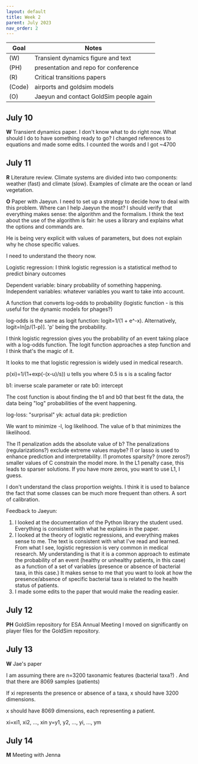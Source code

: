 ```yaml
---
layout: default
title: Week 2
parent: July 2023
nav_order: 2
---
```


| Goal | Notes |                                                     
| ----------- | ----------- |                                        
|(W)|Transient dynamics figure and text|
|(PH)|presentation and repo for conference|
|(R)|Critical transitions papers|
|(Code)|airports and goldsim models|
|(O)|Jaeyun and contact GoldSim people again|


## July 10

**W** Transient dynamics paper.
I don't know what to do right now. What should I do to have something ready to go?
I changed references to equations and made some edits. I counted the words and I got ~4700

## July 11
**R** Literature review.
Climate systems are divided into two components: weather (fast) and climate (slow). Examples of climate are the ocean or land vegetation.

**O** Paper with Jaeyun.
I need to set up a strategy to decide how to deal with this problem. Where can I help Jaeyun the most? I should verify that everything makes sense: the algorithm and the formalism.
I think the text about the use of the algorithm is fair: he uses a library and explains what the options and commands are.

He is being very explicit with values of parameters, but does not explain why he chose specific values.

I need to understand the theory now.

Logistic regression: I think logistic regression is a statistical method to predict binary outcomes

Dependent variable: binary probability of something happening.
Independent variables: whatever variables you want to take into account.

A function that converts log-odds to probability (logistic function - is this useful for the dynamic models for phages?)

log-odds is the same as logit function: logit=1/(1 + e^-x).
Alternatively, logit=ln[p/(1-p)]. 'p' being the probability.

I think logistic regression gives you the probability of an event taking place with a log-odds function. The logit function approaches a step function and I think that's the magic of it.

It looks to me that logistic regression is widely used in medical research.

p(xi)=1/(1+exp(-(x-u)/s))
u tells you where 0.5 is
s is a scaling factor

b1: inverse scale parameter or rate
b0: intercept


The cost function is about finding the b1 and b0 that best fit the data, the data being "log" probabilities of the event happening.

log-loss: "surprisal"
yk: actual data
pk: prediction

We want to minimize -l, log likelihood.
The value of b that minimizes the likelihood.

The l1 penalization adds the absolute value of b?
The penalizations (regularizations?) exclude extreme values maybe?
l1 or lasso is used to enhance prediction and interpretability.
l1 promotes sparsity? (more zeros?)
smaller values of C constrain the model more. In the L1 penalty case, this leads to sparser solutions. If you have more zeros, you want to use L1, I guess.

I don't understand the class proportion weights. I think it is used to balance the fact that some classes can be much more frequent than others. A sort of calibration.

Feedback to Jaeyun:

1. I looked at the documentation of the Python library the student used. Everything is consistent with what he explains in the paper.
2. I looked at the theory of logistic regressions, and everything makes sense to me. The text is consistent with what I've read and learned. From what I see, logistic regression is very common in medical research. My understanding is that it is a common approach to estimate the probability of an event (healthy or unhealthy patients, in this case) as a function of a set of variables (presence or absence of bacterial taxa, in this case.) It makes sense to me that you want to look at how the presence/absence of specific bacterial taxa is related to the health status of patients.
3. I made some edits to the paper that would make the reading easier.

## July 12
**PH** GoldSim repository for ESA Annual Meeting
I moved on significantly on player files for the GoldSim repository.

## July 13
**W** Jae's paper

I am assuming there are n=3200 taxonamic features (bacterial taxa?)
.
And that there are 8069 samples (patients)

If xi represents the presence or absence of a taxa, x should have 3200 dimensions.

x should have 8069 dimensions, each representing a patient.

xi=xi1, xi2, ..., xin
y=y1, y2, ..., yi, ..., ym


## July 14

**M** Meeting with Jenna

